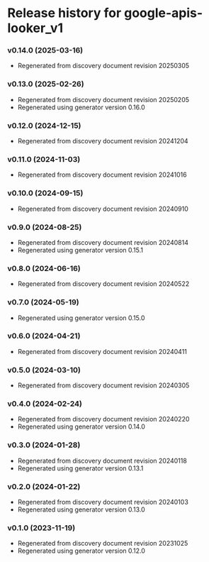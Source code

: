 # Release history for google-apis-looker_v1

### v0.14.0 (2025-03-16)

* Regenerated from discovery document revision 20250305

### v0.13.0 (2025-02-26)

* Regenerated from discovery document revision 20250205
* Regenerated using generator version 0.16.0

### v0.12.0 (2024-12-15)

* Regenerated from discovery document revision 20241204

### v0.11.0 (2024-11-03)

* Regenerated from discovery document revision 20241016

### v0.10.0 (2024-09-15)

* Regenerated from discovery document revision 20240910

### v0.9.0 (2024-08-25)

* Regenerated from discovery document revision 20240814
* Regenerated using generator version 0.15.1

### v0.8.0 (2024-06-16)

* Regenerated from discovery document revision 20240522

### v0.7.0 (2024-05-19)

* Regenerated using generator version 0.15.0

### v0.6.0 (2024-04-21)

* Regenerated from discovery document revision 20240411

### v0.5.0 (2024-03-10)

* Regenerated from discovery document revision 20240305

### v0.4.0 (2024-02-24)

* Regenerated from discovery document revision 20240220
* Regenerated using generator version 0.14.0

### v0.3.0 (2024-01-28)

* Regenerated from discovery document revision 20240118
* Regenerated using generator version 0.13.1

### v0.2.0 (2024-01-22)

* Regenerated from discovery document revision 20240103
* Regenerated using generator version 0.13.0

### v0.1.0 (2023-11-19)

* Regenerated from discovery document revision 20231025
* Regenerated using generator version 0.12.0

